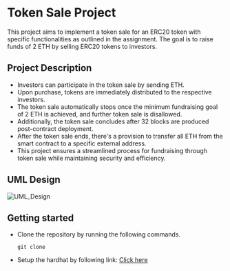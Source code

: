 # Token Sale Project

This project aims to implement a token sale for an ERC20 token with specific functionalities as outlined in the assignment. The goal is to raise funds of 2 ETH by selling ERC20 tokens to investors.

## Project Description
- Investors can participate in the token sale by sending ETH.
- Upon purchase, tokens are immediately distributed to the respective investors. 
- The token sale automatically stops once the minimum fundraising goal of 2 ETH is achieved, and further token sale is disallowed.
- Additionally, the token sale concludes after 32 blocks are produced post-contract deployment. 
- After the token sale ends, there's a provision to transfer all ETH from the smart contract to a specific external address.
- This project ensures a streamlined process for fundraising through token sale while maintaining security and efficiency.

## UML Design
![UML_Design](https://www.plantuml.com/plantuml/dpng/hLRlQoCt4FtklsBWlcX90kMWfOIsd7CunJGN1yUafIKiycfigwUL5acxZkcFlxsiLjRAsht4BVsMpCmRpJmzlVK7OwcsTIacQlqx5XRkS8kI_J410BY21yqRQX4QgZbT2pGkVW4FzLhm8Wc_WzcBHIsfW4qj2ykLD2GxHQI9_eWqypSySToVXF-QJBYqg3UqG9WlzX9rD-Yz0cE7SsA3qeAhCpjUhJILPeDQ8oELneQhshZaDL36D1e3N39yGNOfSJ-UoRfDmrYWsZAIGSDn7whRIGj1ZO5eoAlGAtSW5mGe5UCRZXgK50TN7ZWhb3HMruLLVSpw9S9MP31hvbkvs5efuVdqeuQwXC_PykFxhrRgCyepI3roIJPQbKF-mAgHO4D5ZTTGSsdVV_rD5hMRLfLM3HL4ZTy7c0ebGtrcqtU19gAnu1L7QGFq4cYfQcbxJCUIHr8t2X9_ufkmvC1RhKfYKkY_di8gIyLZNLNYuCKL2dt5cWeg2rni22qALKUjn-kf46hV8XAEXzoEunaMlAJ2a0ogMdl6l-sLtii7ZdetLdEvXLpI4fEGEPHh9NpG7mHvjBLFbRIgMi1lntl__eTZ-JFadWDpMXpLng4K_WoLjvuyS6FIHocL_HMrchgx8icLZRtJTjVyskzv2TsU8U0H_vjQmFVxhtA_-BBSKzGRL9muJKi2oOvB-s17HHe-LNhevvElY3mj3NTuQacNoM8fyE8LOKVcw8JzI0NEMhyoPpYaGvY7MXSxQf2HTNqOzQ-KoAX5UzwZLLM5Z3YQRcl9p99oWsmKuF8_SxjZckubUQNr3KhSy89JVVYuetABZ2Z1ekZ8f1BthnLalHS4jWPVljubfbqeAQZeeIKIrlr1YKbi5HMGn52o6w6ApqdOlKigBNoQ_fAl5Z_DxlFfqtH-Dxsvc-MtYsN-EBsRlOrvc2tp-VtJx76rM2RLxbQwRPLWFkaU9ZVj_jF2yWQzgNGU0NFPe6cjOjFULlTVT9-NO6Fbd6PuYME87UsZxlZiYuuOZdy6xlyQc9wX0k-LxOOdMPfkgE2iiu65lbTdsM9kepkFl2bVfugAL71ijAuFtMiYsJ5rEkDm9BIxwVXKnggglHeIVYQb6n_7T-yYKZp9nr_0y0TNwlBjHQzKt2g2UF_QeZqf2Dtx_8-AYjGZNMBczJ-QN9reT5WIAxKZpvjvt-8sLYh9N_LY3qdixqnGh--p8DmNAprId2xH-QPRPPId9PQKIowt_hfSVLG94TyldJZO4nKr3lJ_zWj9la5jpq_qfVF5XdBHIlnMQQ_Jy5aQHpoW3ZGanQqbppk9V_VdrHLqWei2lH_7qU3VatbVC02a7yKKE_c0ajMb-0S0)

## Getting started
- Clone the repository by running the following commands.

    ```
    git clone
    ```

- Setup the hardhat by following link: [Click here](https://hardhat.org/hardhat-runner/docs/getting-started)